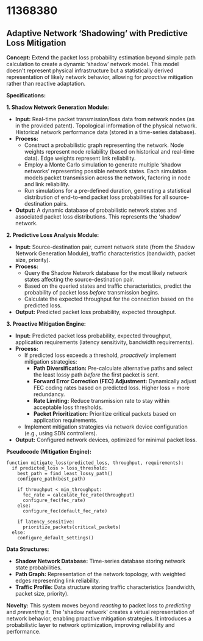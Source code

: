# 11368380

## Adaptive Network ‘Shadowing’ with Predictive Loss Mitigation

**Concept:** Extend the packet loss probability estimation beyond simple path calculation to create a dynamic ‘shadow’ network model. This model doesn't represent physical infrastructure but a statistically derived representation of likely network behavior, allowing for *proactive* mitigation rather than reactive adaptation.

**Specifications:**

**1. Shadow Network Generation Module:**

*   **Input:** Real-time packet transmission/loss data from network nodes (as in the provided patent). Topological information of the physical network. Historical network performance data (stored in a time-series database).
*   **Process:**
    *   Construct a probabilistic graph representing the network. Node weights represent node reliability (based on historical and real-time data). Edge weights represent link reliability.
    *   Employ a Monte Carlo simulation to generate multiple ‘shadow networks’ representing possible network states. Each simulation models packet transmission across the network, factoring in node and link reliability.
    *   Run simulations for a pre-defined duration, generating a statistical distribution of end-to-end packet loss probabilities for all source-destination pairs.
*   **Output:** A dynamic database of probabilistic network states and associated packet loss distributions. This represents the 'shadow' network.

**2. Predictive Loss Analysis Module:**

*   **Input:** Source-destination pair, current network state (from the Shadow Network Generation Module), traffic characteristics (bandwidth, packet size, priority).
*   **Process:**
    *   Query the Shadow Network database for the most likely network states affecting the source-destination pair.
    *   Based on the queried states and traffic characteristics, predict the probability of packet loss *before* transmission begins.
    *   Calculate the expected throughput for the connection based on the predicted loss.
*   **Output:** Predicted packet loss probability, expected throughput.

**3. Proactive Mitigation Engine:**

*   **Input:** Predicted packet loss probability, expected throughput, application requirements (latency sensitivity, bandwidth requirements).
*   **Process:**
    *   If predicted loss exceeds a threshold, *proactively* implement mitigation strategies:
        *   **Path Diversification:** Pre-calculate alternative paths and select the least lossy path *before* the first packet is sent.
        *   **Forward Error Correction (FEC) Adjustment:** Dynamically adjust FEC coding rates based on predicted loss. Higher loss = more redundancy.
        *   **Rate Limiting:** Reduce transmission rate to stay within acceptable loss thresholds.
        *   **Packet Prioritization:** Prioritize critical packets based on application requirements.
    *   Implement mitigation strategies via network device configuration (e.g., using SDN controllers).
*   **Output:** Configured network devices, optimized for minimal packet loss.

**Pseudocode (Mitigation Engine):**

```
function mitigate_loss(predicted_loss, throughput, requirements):
  if predicted_loss > loss_threshold:
    best_path = find_least_lossy_path()
    configure_path(best_path)

    if throughput < min_throughput:
      fec_rate = calculate_fec_rate(throughput)
      configure_fec(fec_rate)
    else:
      configure_fec(default_fec_rate)

    if latency_sensitive:
      prioritize_packets(critical_packets)
  else:
    configure_default_settings()
```

**Data Structures:**

*   **Shadow Network Database:** Time-series database storing network state probabilities.
*   **Path Graph:** Representation of the network topology, with weighted edges representing link reliability.
*   **Traffic Profile:** Data structure storing traffic characteristics (bandwidth, packet size, priority).

**Novelty:** This system moves beyond *reacting* to packet loss to *predicting* and *preventing* it. The 'shadow network' creates a virtual representation of network behavior, enabling proactive mitigation strategies. It introduces a probabilistic layer to network optimization, improving reliability and performance.